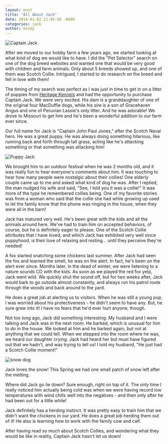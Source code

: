 ```yaml
---
layout: post
title: "All About Jack"
date: 2014-01-02 21:45:50 -0600
categories: jack 
author: mindy
---
```


<div class="post-title-img">
   <img src="/images/jack-circle.png" title="Captain Jack" alt="Captain Jack"/>
</div>

After we moved to our hobby farm a few years ago, we started looking at what kind of dog we would like to have. I did the "Pet Selector" search on one of the dog breed websites and wanted one that would be very good with children and farm animals. Only about 5 breeds showed up, and one of them was Scotch Collie. Intrigued, I started to do research on the breed and fell in love with them!

<!-- more -->

The timing of my search was perfect as I was just in time to get in on a litter of puppies from
[Heritage Kennels](http://heritage.scotchcollie.org/) and had the opportunity to purchase Captain Jack. We were very excited. His dam is a granddaughter of one of the original four MacDuffie dogs, while his sire is a son of Gracehaven Angus and one of Peruvian Lassie's only litter. And he was adorable! We drove to Missouri to get him and he's been a wonderful addition to our farm ever since. 

Our full name for Jack is "Captain John Paul Jones," after the Scotch Naval hero. He was a great puppy. 
He was always doing something hilarious, like running back and forth through tall grass, acting like he's attacking something or that something was attacking him! 

![Puppy Jack](/images/puppy-jack-1.jpg "Jack as a puppy")

We brought him to an outdoor festival when he was 2 months old, and it was really fun to hear everyone's comments about him. It was touching to hear how many people were nostalgic about their collies! One elderly couple came up to me and asked what kind of dog he was. After I replied, the man nudged his wife and said, "See, I told you it was a collie!" It was more of the type he remembered collies being. One of my favorite stories was from a woman who said that the collie she had while growing up used to let the family know that the phone was ringing in the house, when they were all in the barn!

Jack has matured very well. He's been great with the kids and all the animals around here. We've had to train him on accepted behaviors, of course, but he is definitely eager to please. One of the Scotch Collie attributes that I have loved, and which Jack has exhibited very well since puppyhood, is their love of relaxing and resting... until they perceive they're needed!

A fox started snatching some chickens last summer. After Jack had seen the fox and learned the smell, he was on the alert. In fact, he's been on the alert ever since. Months later, in the dead of winter, we were listening to a nature sounds CD with the kids. As soon as we played the red fox yelp, Jack went wild. We quickly shut the sound off, but for two weeks after, Jack would bark to go outside almost constantly, and always run his patrol route through the woods and back around to the yard.


He does a great job at alerting us to visitors. When he was still a young pup, I was worried about his protectiveness - he didn't seem to have any. But, he sure grew into it! I have no fears that he'd ever hurt anyone, though.

Not too long ago, Jack did something interesting.  My husband and I were talking and Jack was in the next room.  He barked, which is unusual for him to do in the house.  We looked at him and he barked again, but not at anything that we could tell.  When we stepped into the room where he was, we heard our daughter crying.  Jack had heard her but must have figured out that we hadn't, and was trying to tell us!   I told my husband, "He just had a Scotch Collie moment!"

![snow dog](/images/snow-collie-jack.jpg "Captain Jack in the snow")

Jack loves the snow! This Spring we had one small patch of snow left after the melting. 

Where did Jack go lie down?  Sure enough, right on top of it. The only time I really noticed him actually being cold was when we were having record low temperatures with wind chills well into the negatives - and then only after he had been out for a little while!

Jack definitely has a herding instinct. It was pretty easy to train him that we didn't want the chickens in our yard. He does a great job herding them out of it! He also is learning how to work with the family cow and calf.

After having read so much about Scotch Collies, and wondering what they would be like in reality, Captain Jack hasn't let us down!
